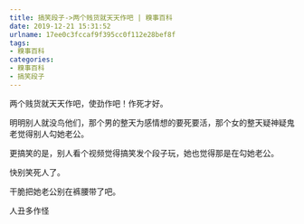 ```yaml
---
title: 搞笑段子->两个贱货就天天作吧 | 糗事百科
date: 2019-12-21 15:31:52
urlname: 17ee0c3fccaf9f395cc0f112e28bef8f
tags: 
- 糗事百科
categories:
- 糗事百科
- 搞笑段子
---
```

两个贱货就天天作吧，使劲作吧！作死才好。

明明别人就没鸟他们，那个男的整天为感情想的要死要活，那个女的整天疑神疑鬼老觉得别人勾她老公。

更搞笑的是，别人看个视频觉得搞笑发个段子玩，她也觉得那是在勾她老公。

快别笑死人了。

干脆把她老公别在裤腰带了吧。

人丑多作怪


